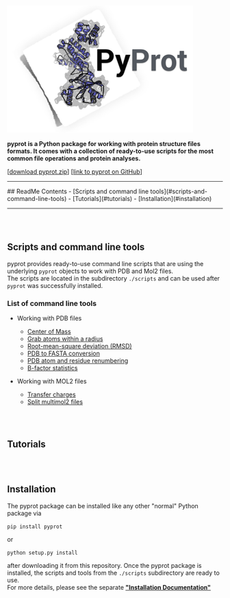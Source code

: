 ![pyprot Logo](./images//logos/molecule_logo.png)

**pyprot is a Python package for working with protein structure files formats. It comes with a collection of ready-to-use scripts for the most common file operations and protein analyses.**



[[download pyprot.zip](https://github.com/rasbt/pyprot/archive/master.zip)] [[link to pyprot on GitHub](http://htmlpreview.github.io/?https://github.com/rasbt/pyprot/blob/master/README.html)]

<hr>
## ReadMe Contents
- [Scripts and command line tools](#scripts-and-command-line-tools)
- [Tutorials](#tutorials)
- [Installation](#installation)

<hr>



<br>
<br>




## Scripts and command line tools

pyprot provides ready-to-use command line scripts that are using the underlying `pyprot` objects to work with PDB and Mol2 files.  
The scripts are located in the subdirectory `./scripts` and can be used after `pyprot` was successfully installed.   

### List of command line tools

- Working with PDB files
    - [Center of Mass](./docs/tools/pdb_center_of_mass.md)
    - [Grab atoms within a radius](./docs/tools/pdb_grab_atom_radius.md)
    - [Root-mean-square deviation (RMSD)](./docs/tools/pdb_rmsd.md)
    - [PDB to FASTA conversion](./docs/tools/pdb_to_fasta.md)
    - [PDB atom and residue renumbering](./docs/tools/pdb_renumber.md)
    - [B-factor statistics](./docs/tools/pdb_bfactor_stats.md)
  
- Working with MOL2 files
    - [Transfer charges](./docs/tools/mol2_transfer_charge.md)
    - [Split multimol2 files](./docs/tools/mol2_split.md)

<br>
<br>

## Tutorials


<br>
<br>

## Installation

The pyprot package can be installed like any other "normal" Python package via 
	
	pip install pyprot
	
or 

	python setup.py install
	
after downloading it from this repository. Once the pyprot package is installed, the scripts and tools from the `./scripts` subdirectory are ready to use.   
For more details, please see the separate **["Installation Documentation"](./docs/pyprot_installation.md)**